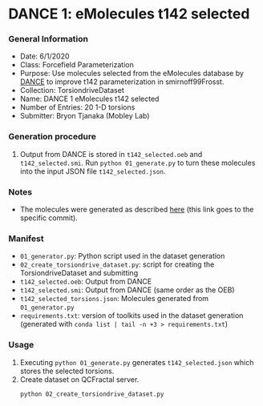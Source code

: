 # DANCE 1: eMolecules t142 selected

### General Information

- Date: 6/1/2020
- Class: Forcefield Parameterization
- Purpose: Use molecules selected from the eMolecules database by
  [DANCE](https://github.com/btjnaka/dance) to improve t142 parameterization in
  smirnoff99Frosst.
- Collection: TorsiondriveDataset
- Name: DANCE 1 eMolecules t142 selected
- Number of Entries: 20 1-D torsions
- Submitter: Bryon Tjanaka (Mobley Lab)

### Generation procedure

1. Output from DANCE is stored in `t142_selected.oeb` and `t142_selected.smi`.
   Run `python 01_generate.py` to turn these molecules into the input JSON file
   `t142_selected.json`.

### Notes

- The molecules were generated as described
  [here](https://github.com/btjanaka/dance/blob/c339368b398564cecce7e21cd88fdb3f3d2e363e/examples/t142-emolecules/README.md)
  (this link goes to the specific commit).

### Manifest

- `01_generator.py`: Python script used in the dataset generation
- `02_create_torsiondrive_dataset.py`: script for creating the
  TorsiondriveDataset and submitting
- `t142_selected.oeb`: Output from DANCE
- `t142_selected.smi`: Output from DANCE (same order as the OEB)
- `t142_selected_torsions.json`: Molecules generated from `01_generator.py`
- `requirements.txt`: version of toolkits used in the dataset generation
  (generated with `conda list | tail -n +3 > requirements.txt`)

### Usage

1. Executing `python 01_generate.py` generates `t142_selected.json` which stores
   the selected torsions.
2. Create dataset on QCFractal server.
   ```
   python 02_create_torsiondrive_dataset.py
   ```
